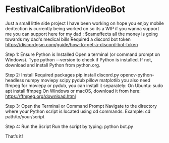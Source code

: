 # FestivalCalibrationVideoBot
Just a small little side project I have been working on hope you enjoy mobile dedtection is currently being worked on so its a WIP 
if you wanna support me you can support here for my dad : $cameffects all the money is going towards my dad's medical bills 
Required a discord bot token
https://discordgsm.com/guide/how-to-get-a-discord-bot-token

Step 1: Ensure Python is Installed
Open a terminal (or command prompt on Windows).
Type python --version to check if Python is installed.
If not, download and install Python from python.org.

Step 2: Install Required packages
pip install discord.py opencv-python-headless numpy moviepy scipy pydub pillow matplotlib
you also need ffmpeg for moviepy or pydub, you can install it separately:
On Ubuntu:
sudo apt install ffmpeg
On Windows or macOS, download it from here:
https://ffmpeg.org/download.html

Step 3: Open the Terminal or Command Prompt
Navigate to the directory where your Python script is located using cd commands.
Example: cd path/to/your/script

Step 4: Run the Script
Run the script by typing:
python bot.py

That’s it!
